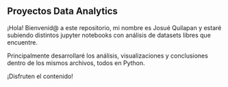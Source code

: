 ## Proyectos Data Analytics

¡Hola! Bienvenid@ a este repositorio, mi nombre es Josué Quilapan y estaré subiendo distintos jupyter notebooks con análisis de datasets libres que encuentre.

Principalmente desarrollaré los análisis, visualizaciones y conclusiones dentro de los mismos archivos, todos en Python.

¡Disfruten el contenido!
